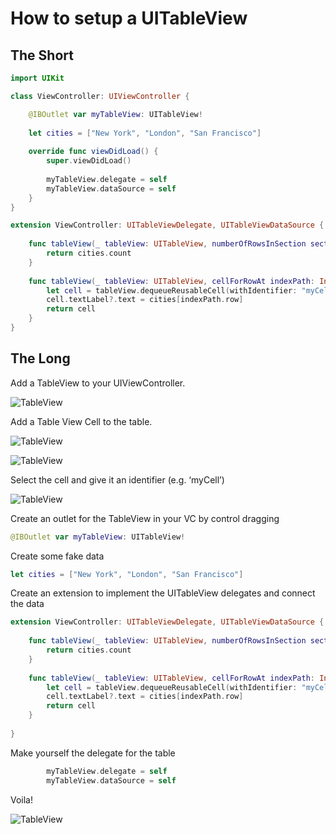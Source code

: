 # How to setup a UITableView

## The Short
```swift
import UIKit

class ViewController: UIViewController {

    @IBOutlet var myTableView: UITableView!
    
    let cities = ["New York", "London", "San Francisco"]
    
    override func viewDidLoad() {
        super.viewDidLoad()
        
        myTableView.delegate = self
        myTableView.dataSource = self
    }
}

extension ViewController: UITableViewDelegate, UITableViewDataSource {
    
    func tableView(_ tableView: UITableView, numberOfRowsInSection section: Int) -> Int {
        return cities.count
    }
    
    func tableView(_ tableView: UITableView, cellForRowAt indexPath: IndexPath) -> UITableViewCell {
        let cell = tableView.dequeueReusableCell(withIdentifier: "myCell", for: indexPath)
        cell.textLabel?.text = cities[indexPath.row]
        return cell
    }
}
```

## The Long

Add a TableView to your UIViewController.

![TableView](https://github.com/jrasmusson/ios-starter-kit/blob/master/basics/tables/UITableView/blank-vc.png)


Add a Table View Cell to the table.

![TableView](https://github.com/jrasmusson/ios-starter-kit/blob/master/basics/tables/UITableView/tableviewcell.png)

![TableView](https://github.com/jrasmusson/ios-starter-kit/blob/master/basics/tables/UITableView/blank-tableviewcell.png)

Select the cell and give it an identifier (e.g. ‘myCell’)

![TableView](https://github.com/jrasmusson/ios-starter-kit/blob/master/basics/tables/UITableView/set-identifier.png)

Create an outlet for the TableView in your VC by control dragging

```swift
@IBOutlet var myTableView: UITableView!
```

Create some fake data

```swift
let cities = ["New York", "London", "San Francisco"]
```

Create an extension to implement the UITableView delegates and connect the data

```swift
extension ViewController: UITableViewDelegate, UITableViewDataSource {
    
    func tableView(_ tableView: UITableView, numberOfRowsInSection section: Int) -> Int {
        return cities.count
    }
    
    func tableView(_ tableView: UITableView, cellForRowAt indexPath: IndexPath) -> UITableViewCell {
        let cell = tableView.dequeueReusableCell(withIdentifier: "myCell", for: indexPath)
        cell.textLabel?.text = cities[indexPath.row]
        return cell
    }
    
}
```

Make yourself the delegate for the table

```swift
        myTableView.delegate = self
        myTableView.dataSource = self
```

Voila!

![TableView](https://github.com/jrasmusson/ios-starter-kit/blob/master/basics/tables/UITableView/voila.png)